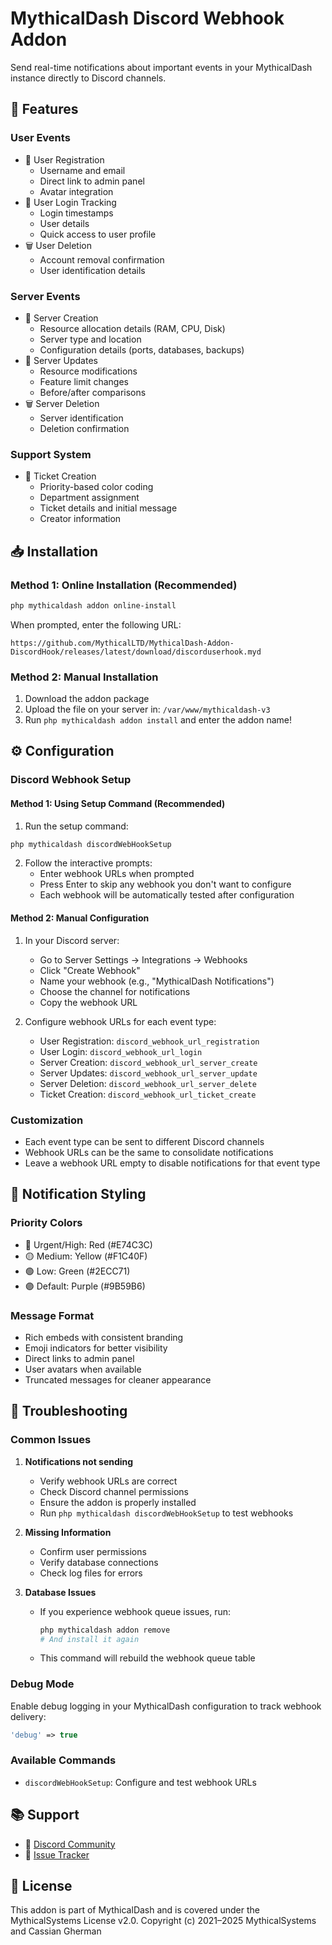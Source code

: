 # MythicalDash Discord Webhook Addon

Send real-time notifications about important events in your MythicalDash instance directly to Discord channels.

## 🌟 Features

### User Events
- 👤 User Registration
  - Username and email
  - Direct link to admin panel
  - Avatar integration
- 🔐 User Login Tracking
  - Login timestamps
  - User details
  - Quick access to user profile
- 🗑️ User Deletion
  - Account removal confirmation
  - User identification details

### Server Events
- 🚀 Server Creation
  - Resource allocation details (RAM, CPU, Disk)
  - Server type and location
  - Configuration details (ports, databases, backups)
- 📝 Server Updates
  - Resource modifications
  - Feature limit changes
  - Before/after comparisons
- 🗑️ Server Deletion
  - Server identification
  - Deletion confirmation

### Support System
- 🎫 Ticket Creation
  - Priority-based color coding
  - Department assignment
  - Ticket details and initial message
  - Creator information

## 📥 Installation

### Method 1: Online Installation (Recommended)
```bash
php mythicaldash addon online-install
```
When prompted, enter the following URL:
```
https://github.com/MythicalLTD/MythicalDash-Addon-DiscordHook/releases/latest/download/discorduserhook.myd
```

### Method 2: Manual Installation
1. Download the addon package
2. Upload the file on your server in: `/var/www/mythicaldash-v3`
3. Run `php mythicaldash addon install` and enter the addon name!

## ⚙️ Configuration

### Discord Webhook Setup

#### Method 1: Using Setup Command (Recommended)
1. Run the setup command:
```bash
php mythicaldash discordWebHookSetup
```
2. Follow the interactive prompts:
   - Enter webhook URLs when prompted
   - Press Enter to skip any webhook you don't want to configure
   - Each webhook will be automatically tested after configuration

#### Method 2: Manual Configuration
1. In your Discord server:
   - Go to Server Settings → Integrations → Webhooks
   - Click "Create Webhook"
   - Name your webhook (e.g., "MythicalDash Notifications")
   - Choose the channel for notifications
   - Copy the webhook URL

2. Configure webhook URLs for each event type:
   - User Registration: `discord_webhook_url_registration`
   - User Login: `discord_webhook_url_login`
   - Server Creation: `discord_webhook_url_server_create`
   - Server Updates: `discord_webhook_url_server_update`
   - Server Deletion: `discord_webhook_url_server_delete`
   - Ticket Creation: `discord_webhook_url_ticket_create`

### Customization
- Each event type can be sent to different Discord channels
- Webhook URLs can be the same to consolidate notifications
- Leave a webhook URL empty to disable notifications for that event type

## 🎨 Notification Styling

### Priority Colors
- 🔴 Urgent/High: Red (#E74C3C)
- 🟡 Medium: Yellow (#F1C40F)
- 🟢 Low: Green (#2ECC71)
- 🟣 Default: Purple (#9B59B6)

### Message Format
- Rich embeds with consistent branding
- Emoji indicators for better visibility
- Direct links to admin panel
- User avatars when available
- Truncated messages for cleaner appearance

## 🔧 Troubleshooting

### Common Issues
1. **Notifications not sending**
   - Verify webhook URLs are correct
   - Check Discord channel permissions
   - Ensure the addon is properly installed
   - Run `php mythicaldash discordWebHookSetup` to test webhooks

2. **Missing Information**
   - Confirm user permissions
   - Verify database connections
   - Check log files for errors

3. **Database Issues**
   - If you experience webhook queue issues, run:
     ```bash
     php mythicaldash addon remove
	 # And install it again
     ```
   - This command will rebuild the webhook queue table

### Debug Mode
Enable debug logging in your MythicalDash configuration to track webhook delivery:
```php
'debug' => true
```

### Available Commands
- `discordWebHookSetup`: Configure and test webhook URLs

## 📚 Support

- 💬 [Discord Community](https://discord.mythical.systems)
- 🐛 [Issue Tracker](https://github.com/MythicalLTD/MythicalDash-Addon-DiscordHook/issues)

## 📄 License

This addon is part of MythicalDash and is covered under the MythicalSystems License v2.0.
Copyright (c) 2021–2025 MythicalSystems and Cassian Gherman